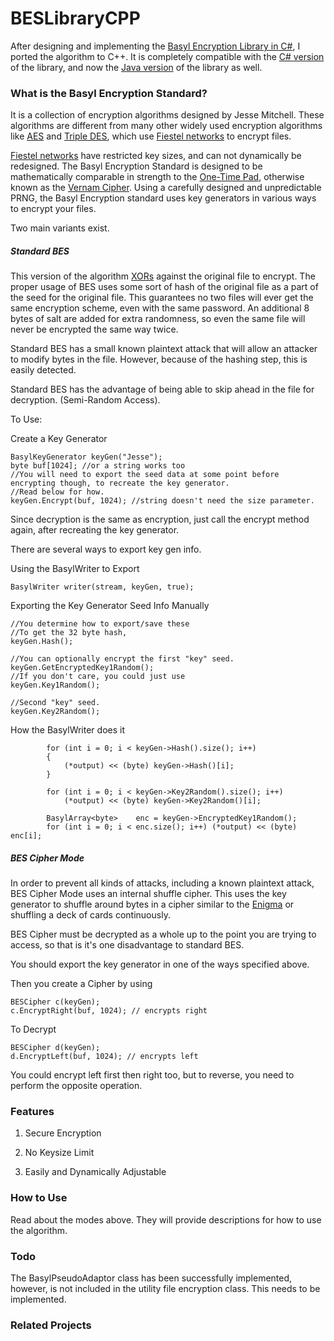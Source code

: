 # BESLibraryCPP
After designing and implementing the [Basyl Encryption Library in C#](https://github.com/TheCreatorJames/BESLibrary), I ported the algorithm to C++. It is completely compatible with the [C# version](https://github.com/TheCreatorJames/BESLibrary) of the library, and now the [Java version](https://github.com/TheCreatorJames/JBESLibrary) of the library as well. 


### What is the Basyl Encryption Standard?
It is a collection of encryption algorithms designed by Jesse Mitchell. These algorithms are different from many other widely used encryption algorithms like [AES](https://en.wikipedia.org/wiki/Advanced_Encryption_Standard) and [Triple DES](https://en.wikipedia.org/wiki/Triple_DES), which use [Fiestel networks](https://en.wikipedia.org/wiki/Feistel_cipher) to encrypt files. 

[Fiestel networks](https://en.wikipedia.org/wiki/Feistel_cipher) have restricted key sizes, and can not dynamically be redesigned. The Basyl Encryption Standard is designed to be mathematically comparable in strength to the [One-Time Pad](https://en.wikipedia.org/wiki/One-time_pad), otherwise known as the [Vernam Cipher](https://en.wikipedia.org/wiki/One-time_pad). Using a carefully designed and unpredictable PRNG, the Basyl Encryption standard uses key generators in various ways to encrypt your files.

Two main variants exist. 

##### Standard BES

This version of the algorithm [XORs](https://en.wikipedia.org/wiki/Exclusive_or) against the original file to encrypt. The proper usage of BES uses some sort of hash of the original file as a part of the seed for the original file. This guarantees no two files will ever get the same encryption scheme, even with the same password. An additional 8 bytes of salt are added for extra randomness, so even the same file will never be encrypted the same way twice.

Standard BES has a small known plaintext attack that will allow an attacker to modify bytes in the file. However, because of the hashing step, this is easily detected.

Standard BES has the advantage of being able to skip ahead in the file for decryption. (Semi-Random Access).

To Use: 

Create a Key Generator
```
BasylKeyGenerator keyGen("Jesse"); 
byte buf[1024]; //or a string works too
//You will need to export the seed data at some point before encrypting though, to recreate the key generator.
//Read below for how.
keyGen.Encrypt(buf, 1024); //string doesn't need the size parameter.
```

Since decryption is the same as encryption, just call the encrypt method again, after recreating the key generator. 

There are several ways to export key gen info.

Using the BasylWriter to Export
```
BasylWriter writer(stream, keyGen, true);
```


Exporting the Key Generator Seed Info Manually
```
//You determine how to export/save these
//To get the 32 byte hash,
keyGen.Hash(); 

//You can optionally encrypt the first "key" seed.
keyGen.GetEncryptedKey1Random();
//If you don't care, you could just use
keyGen.Key1Random();

//Second "key" seed.
keyGen.Key2Random();
```

How the BasylWriter does it
```
        for (int i = 0; i < keyGen->Hash().size(); i++)
        {
            (*output) << (byte) keyGen->Hash()[i];
        }

        for (int i = 0; i < keyGen->Key2Random().size(); i++)
            (*output) << (byte) keyGen->Key2Random()[i];

        BasylArray<byte>    enc = keyGen->EncryptedKey1Random();
        for (int i = 0; i < enc.size(); i++) (*output) << (byte) enc[i];
```



##### BES Cipher Mode

In order to prevent all kinds of attacks, including a known plaintext attack, BES Cipher Mode uses an internal shuffle cipher. This uses the key generator to shuffle around bytes in a cipher similar to the [Enigma](https://en.wikipedia.org/wiki/Enigma_machine) or shuffling a deck of cards continuously.

BES Cipher must be decrypted as a whole up to the point you are trying to access, so that is it's one disadvantage to standard BES.

You should export the key generator in one of the ways specified above.

Then you create a Cipher by using 
```
BESCipher c(keyGen);
c.EncryptRight(buf, 1024); // encrypts right
```

To Decrypt
```
BESCipher d(keyGen);
d.EncryptLeft(buf, 1024); // encrypts left
```
You could encrypt left first then right too, but to reverse, you need to perform the opposite operation.

### Features

1) Secure Encryption

2) No Keysize Limit

3) Easily and Dynamically Adjustable

### How to Use

Read about the modes above. They will provide descriptions for how to use the algorithm.

### Todo

The BasylPseudoAdaptor class has been successfully implemented, however, is not included in the utility file encryption class. This needs to be implemented. 


### Related Projects
